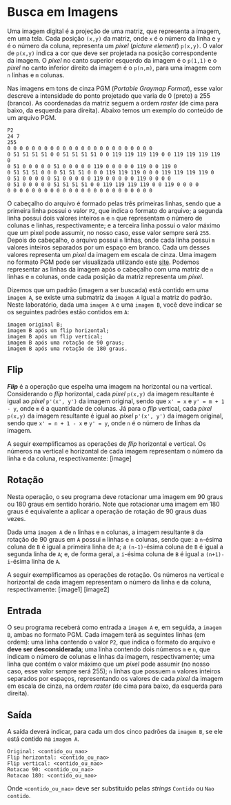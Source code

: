 # Busca em Imagens
Uma imagem digital é a projeção de uma matriz, que representa a imagem, em uma tela. Cada posição ``(x,y)`` da matriz, onde ``x`` é o número da linha e ``y`` é o número da coluna, representa um *pixel* (*picture element*) ``p(x,y)``. O valor de ``p(x,y)`` indica a cor que deve ser projetada na posição correspondente da imagem. O *pixel* no canto superior esquerdo da imagem é o ``p(1,1)`` e o *pixel* no canto inferior direito da imagem é o ``p(n,m)``, para uma imagem com ``n`` linhas e ``m`` colunas.

Nas imagens em tons de cinza PGM (*Portable Graymap Format*), esse valor descreve a intensidade do ponto projetado que varia de 0 (preto) a 255 (branco). As coordenadas da matriz seguem a ordem *raster* (de cima para baixo, da esquerda para direita). Abaixo temos um exemplo do conteúdo de um arquivo PGM.

    P2
    24 7
    255
    0 0 0 0 0 0 0 0 0 0 0 0 0 0 0 0 0 0 0 0 0 0 0 0
    0 51 51 51 51 0 0 51 51 51 51 0 0 119 119 119 119 0 0 119 119 119 119 0
    0 51 0 0 0 0 0 51 0 0 0 0 0 119 0 0 0 0 0 119 0 0 119 0
    0 51 51 51 0 0 0 51 51 51 0 0 0 119 119 119 0 0 0 119 119 119 119 0
    0 51 0 0 0 0 0 51 0 0 0 0 0 119 0 0 0 0 0 119 0 0 0 0
    0 51 0 0 0 0 0 51 51 51 51 0 0 119 119 119 119 0 0 119 0 0 0 0
    0 0 0 0 0 0 0 0 0 0 0 0 0 0 0 0 0 0 0 0 0 0 0 0

O cabeçalho do arquivo é formado pelas três primeiras linhas, sendo que a primeira linha possui o valor ``P2``, que indica o formato do arquivo; a segunda linha possui dois valores inteiros ``m`` e ``n`` que representam o número de colunas e linhas, respectivamente; e a terceira linha possui o valor máximo que um pixel pode assumir, no nosso caso, esse valor sempre será ``255``. Depois do cabeçalho, o arquivo possui ``n`` linhas, onde cada linha possui ``m`` valores inteiros separados por um espaço em branco. Cada um desses valores representa um *pixel* da imagem em escala de cinza. Uma imagem no formato PGM pode ser visualizada utilizando este [site](https://www.kylepaulsen.com/stuff/NetpbmViewer/). Podemos representar as linhas da imagem após o cabeçalho com uma matriz de ``n`` linhas e ``m`` colunas, onde cada posição da matriz representa um *pixel*.

Dizemos que um padrão (imagem a ser buscada) está contido em uma ``imagem A``, se existe uma submatriz da ``imagem A`` igual a matriz do padrão. Neste laboratório, dada uma ``imagem A`` e uma ``imagem B``, você deve indicar se os seguintes padrões estão contidos em ``A``:

    imagem original B;
    imagem B após um flip horizontal;
    imagem B após um flip vertical;
    imagem B após uma rotação de 90 graus;
    imagem B após uma rotação de 180 graus.
    
## Flip
***Flip*** é a operação que espelha uma imagem na horizontal ou na vertical. Considerando o *flip* horizontal, cada *pixel* ``p(x,y)`` da imagem resultante é igual ao *pixel* ``p'(x', y')`` da imagem original, sendo que ``x' = x`` e ``y' = m + 1 - y``, onde ``m`` é a quantidade de colunas. Já para o *flip* vertical, cada *pixel* ``p(x,y)`` da imagem resultante é igual ao *pixel* ``p'(x', y')`` da imagem original, sendo que ``x' = n + 1 - x`` e ``y' = y``, onde ``n`` é o número de linhas da imagem.

A seguir exemplificamos as operações de *flip* horizontal e vertical. Os números na vertical e horizontal de cada imagem representam o número da linha e da coluna, respectivamente:
[image] 
## Rotação
Nesta operação, o seu programa deve rotacionar uma imagem em 90 graus ou 180 graus em sentido horário. Note que rotacionar uma imagem em 180 graus é equivalente a aplicar a operação de rotação de 90 graus duas vezes.

Dada uma ``imagem A`` de ``n`` linhas e ``m`` colunas, a imagem resultante ``B`` da rotação de 90 graus em ``A`` possui ``m`` linhas e ``n`` colunas, sendo que: a ``n``-ésima coluna de ``B`` é igual a primeira linha de ``A``; a ``(n-1)``-ésima coluna de ``B`` é igual a segunda linha de ``A``; e, de forma geral, a ``i``-ésima coluna de ``B`` é igual a ``(n+1)-i``-ésima linha de ``A``.

A seguir exemplificamos as operações de rotação. Os números na vertical e horizontal de cada imagem representam o número da linha e da coluna, respectivamente:
[image1]
[image2]
## Entrada
O seu programa receberá como entrada a ``imagem A`` e, em seguida, a ``imagem B``, ambas no formato PGM. Cada imagem terá as seguintes linhas (em ordem): uma linha contendo o valor ``P2``, que indica o formato do arquivo e **deve ser desconsiderada**; uma linha contendo dois números ``m`` e ``n``, que indicam o número de colunas e linhas da imagem, respectivamente; uma linha que contém o valor máximo que um *pixel* pode assumir (no nosso caso, esse valor sempre será 255); ``n`` linhas que possuem ``m`` valores inteiros separados por espaços, representando os valores de cada *pixel* da imagem em escala de cinza, na ordem *raster* (de cima para baixo, da esquerda para direita).
## Saída
A saída deverá indicar, para cada um dos cinco padrões da ``imagem B``, se ele está contido na ``imagem A``.

    Original: <contido_ou_nao>
    Flip horizontal: <contido_ou_nao>
    Flip vertical: <contido_ou_nao>
    Rotacao 90: <contido_ou_nao>
    Rotacao 180: <contido_ou_nao>
Onde ``<contido_ou_nao>`` deve ser substituído pelas *strings* ``Contido`` ou ``Nao contido``.

